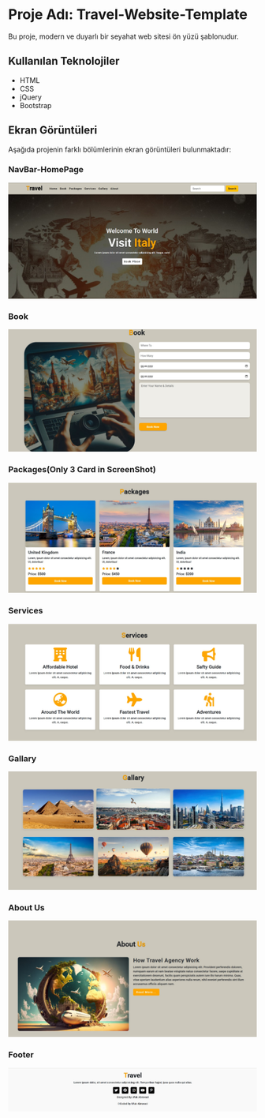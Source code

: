 # Proje Adı: Travel-Website-Template

Bu proje, modern ve duyarlı bir seyahat web sitesi ön yüzü şablonudur.

## Kullanılan Teknolojiler

* HTML
* CSS
* jQuery
* Bootstrap

## Ekran Görüntüleri

Aşağıda projenin farklı bölümlerinin ekran görüntüleri bulunmaktadır:

### NavBar-HomePage
![Travel-1](./ScreenShots/Travel-1.jpg)

### Book
![Travel-2](./ScreenShots/Travel-2.jpg)

### Packages(Only 3 Card in ScreenShot)
![Travel-3](./ScreenShots/Travel-3.jpg)

### Services
![Travel-4](./ScreenShots/Travel-4.jpg)

### Gallary
![Travel-5](./ScreenShots/Travel-5.jpg)

### About Us
![Travel-6](./ScreenShots/Travel-6.jpg)

### Footer
![Travel-7](./ScreenShots/Travel-7.jpg)